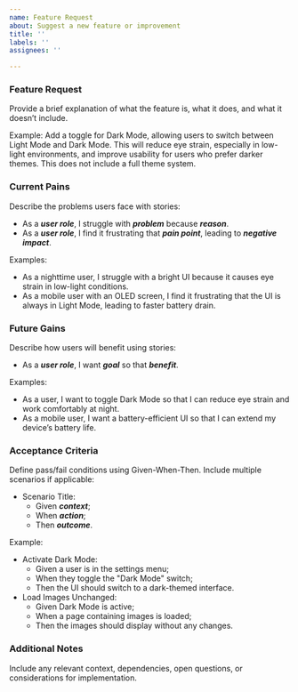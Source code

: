 ```yaml
---
name: Feature Request
about: Suggest a new feature or improvement
title: ''
labels: ''
assignees: ''

---
```


### Feature Request

Provide a brief explanation of what the feature is, what it does, and what it doesn’t include.

Example: Add a toggle for Dark Mode, allowing users to switch between Light Mode and Dark Mode. This will reduce eye strain, especially in low-light environments, and improve usability for users who prefer darker themes. This does not include a full theme system.

### Current Pains

Describe the problems users face with stories:
- As a ***user role***, I struggle with ***problem*** because ***reason***.
- As a ***user role***, I find it frustrating that ***pain point***, leading to ***negative impact***.

Examples:
- As a nighttime user, I struggle with a bright UI because it causes eye strain in low-light conditions.
- As a mobile user with an OLED screen, I find it frustrating that the UI is always in Light Mode, leading to faster battery drain.

### Future Gains

Describe how users will benefit using stories:
- As a ***user role***, I want ***goal*** so that ***benefit***.

Examples:
- As a user, I want to toggle Dark Mode so that I can reduce eye strain and work comfortably at night.
- As a mobile user, I want a battery-efficient UI so that I can extend my device’s battery life.

### Acceptance Criteria

Define pass/fail conditions using Given-When-Then. Include multiple scenarios if applicable:
- Scenario Title:
  - Given ***context***;
  - When ***action***;
  - Then ***outcome***.

Example:
- Activate Dark Mode:
  - Given a user is in the settings menu;
  - When they toggle the "Dark Mode" switch;
  - Then the UI should switch to a dark-themed interface.
- Load Images Unchanged:
  - Given Dark Mode is active;
  - When a page containing images is loaded;
  - Then the images should display without any changes.

### Additional Notes

Include any relevant context, dependencies, open questions, or considerations for implementation.

